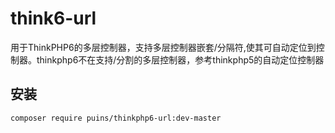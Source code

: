 # think6-url

用于ThinkPHP6的多层控制器，支持多层控制器嵌套/分隔符,使其可自动定位到控制器。thinkphp6不在支持/分割的多层控制器，参考thinkphp5的自动定位控制器

## 安装

~~~
composer require puins/thinkphp6-url:dev-master
~~~

